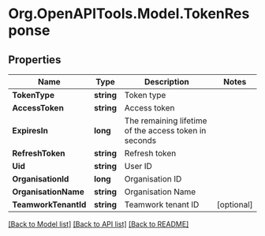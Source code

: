 
# Org.OpenAPITools.Model.TokenResponse

## Properties

Name | Type | Description | Notes
------------ | ------------- | ------------- | -------------
**TokenType** | **string** | Token type | 
**AccessToken** | **string** | Access token | 
**ExpiresIn** | **long** | The remaining lifetime of the access token in seconds | 
**RefreshToken** | **string** | Refresh token | 
**Uid** | **string** | User ID | 
**OrganisationId** | **long** | Organisation ID | 
**OrganisationName** | **string** | Organisation Name | 
**TeamworkTenantId** | **string** | Teamwork tenant ID | [optional] 

[[Back to Model list]](../README.md#documentation-for-models)
[[Back to API list]](../README.md#documentation-for-api-endpoints)
[[Back to README]](../README.md)

